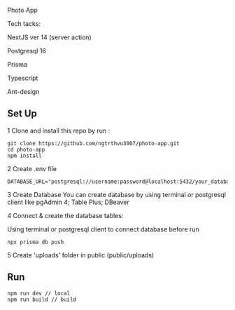 Photo App

Tech tacks:


NextJS ver 14 (server action)


Postgresql 16


Prisma


Typescript


Ant-design

## Set Up

1 Clone and install this repo by run :
```
git clone https://github.com/ngtrthvu3007/photo-app.git 
cd photo-app
npm install
```
2  Create .env file

 ```
DATABASE_URL="postgresql://username:password@localhost:5432/your_database_name"
```

3 Create Database
You can create database by using terminal or postgresql client like pgAdmin 4; Table Plus; DBeaver

4 Connect & create the database tables: 


Using terminal or postgresql client to connect database before run 
```
npx prisma db push
```

5 Create 'uploads' folder in public (public/uploads)


 ## Run 
 ```
 npm run dev // local
 npm run build // build
```

